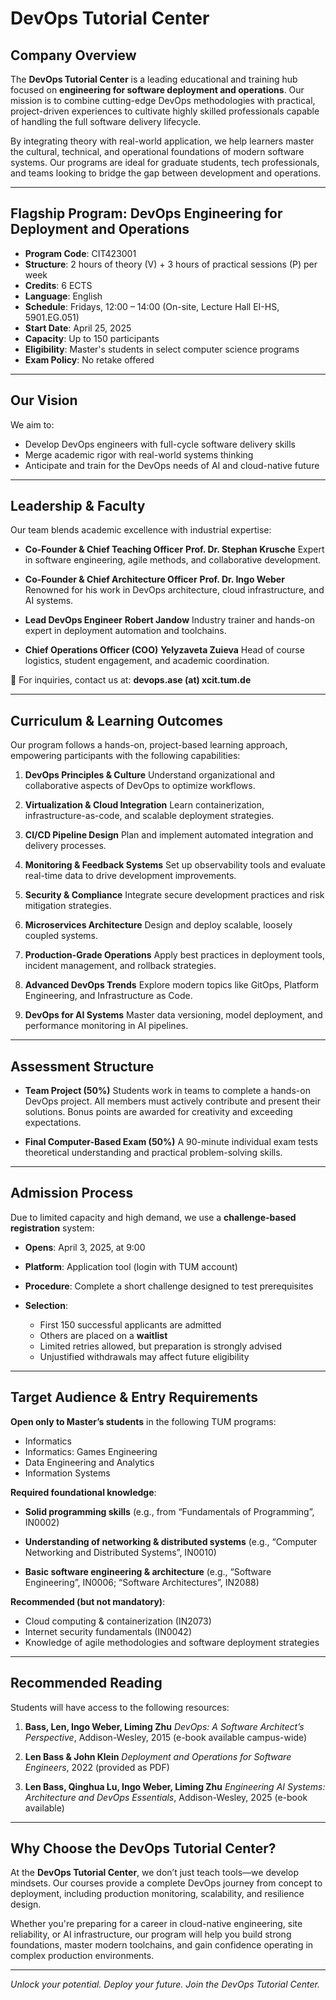 # **DevOps Tutorial Center**

## Company Overview

The **DevOps Tutorial Center** is a leading educational and training hub focused on **engineering for software deployment and operations**. Our mission is to combine cutting-edge DevOps methodologies with practical, project-driven experiences to cultivate highly skilled professionals capable of handling the full software delivery lifecycle.

By integrating theory with real-world application, we help learners master the cultural, technical, and operational foundations of modern software systems. Our programs are ideal for graduate students, tech professionals, and teams looking to bridge the gap between development and operations.

---

## Flagship Program: **DevOps Engineering for Deployment and Operations**

* **Program Code**: CIT423001
* **Structure**: 2 hours of theory (V) + 3 hours of practical sessions (P) per week
* **Credits**: 6 ECTS
* **Language**: English
* **Schedule**: Fridays, 12:00 – 14:00 (On-site, Lecture Hall EI-HS, 5901.EG.051)
* **Start Date**: April 25, 2025
* **Capacity**: Up to 150 participants
* **Eligibility**: Master's students in select computer science programs
* **Exam Policy**: No retake offered

---

## Our Vision

We aim to:

* Develop DevOps engineers with full-cycle software delivery skills
* Merge academic rigor with real-world systems thinking
* Anticipate and train for the DevOps needs of AI and cloud-native future

---

## Leadership & Faculty

Our team blends academic excellence with industrial expertise:

* **Co-Founder & Chief Teaching Officer**
  **Prof. Dr. Stephan Krusche**
  Expert in software engineering, agile methods, and collaborative development.

* **Co-Founder & Chief Architecture Officer**
  **Prof. Dr. Ingo Weber**
  Renowned for his work in DevOps architecture, cloud infrastructure, and AI systems.

* **Lead DevOps Engineer**
  **Robert Jandow**
  Industry trainer and hands-on expert in deployment automation and toolchains.

* **Chief Operations Officer (COO)**
  **Yelyzaveta Zuieva**
  Head of course logistics, student engagement, and academic coordination.

📧 For inquiries, contact us at: **devops.ase (at) xcit.tum.de**

---

## Curriculum & Learning Outcomes

Our program follows a hands-on, project-based learning approach, empowering participants with the following capabilities:

1. **DevOps Principles & Culture**
   Understand organizational and collaborative aspects of DevOps to optimize workflows.

2. **Virtualization & Cloud Integration**
   Learn containerization, infrastructure-as-code, and scalable deployment strategies.

3. **CI/CD Pipeline Design**
   Plan and implement automated integration and delivery processes.

4. **Monitoring & Feedback Systems**
   Set up observability tools and evaluate real-time data to drive development improvements.

5. **Security & Compliance**
   Integrate secure development practices and risk mitigation strategies.

6. **Microservices Architecture**
   Design and deploy scalable, loosely coupled systems.

7. **Production-Grade Operations**
   Apply best practices in deployment tools, incident management, and rollback strategies.

8. **Advanced DevOps Trends**
   Explore modern topics like GitOps, Platform Engineering, and Infrastructure as Code.

9. **DevOps for AI Systems**
   Master data versioning, model deployment, and performance monitoring in AI pipelines.

---

## Assessment Structure

* **Team Project (50%)**
  Students work in teams to complete a hands-on DevOps project. All members must actively contribute and present their solutions. Bonus points are awarded for creativity and exceeding expectations.

* **Final Computer-Based Exam (50%)**
  A 90-minute individual exam tests theoretical understanding and practical problem-solving skills.

---

## Admission Process

Due to limited capacity and high demand, we use a **challenge-based registration** system:

* **Opens**: April 3, 2025, at 9:00
* **Platform**: Application tool (login with TUM account)
* **Procedure**: Complete a short challenge designed to test prerequisites
* **Selection**:

  * First 150 successful applicants are admitted
  * Others are placed on a **waitlist**
  * Limited retries allowed, but preparation is strongly advised
  * Unjustified withdrawals may affect future eligibility

---

## Target Audience & Entry Requirements

**Open only to Master’s students** in the following TUM programs:

* Informatics
* Informatics: Games Engineering
* Data Engineering and Analytics
* Information Systems

**Required foundational knowledge**:

* **Solid programming skills**
  (e.g., from “Fundamentals of Programming”, IN0002)

* **Understanding of networking & distributed systems**
  (e.g., “Computer Networking and Distributed Systems”, IN0010)

* **Basic software engineering & architecture**
  (e.g., “Software Engineering”, IN0006; “Software Architectures”, IN2088)

**Recommended (but not mandatory)**:

* Cloud computing & containerization (IN2073)
* Internet security fundamentals (IN0042)
* Knowledge of agile methodologies and software deployment strategies

---

## Recommended Reading

Students will have access to the following resources:

1. **Bass, Len, Ingo Weber, Liming Zhu**
   *DevOps: A Software Architect’s Perspective*, Addison-Wesley, 2015 (e-book available campus-wide)

2. **Len Bass & John Klein**
   *Deployment and Operations for Software Engineers*, 2022 (provided as PDF)

3. **Len Bass, Qinghua Lu, Ingo Weber, Liming Zhu**
   *Engineering AI Systems: Architecture and DevOps Essentials*, Addison-Wesley, 2025 (e-book available)

---

## Why Choose the DevOps Tutorial Center?

At the **DevOps Tutorial Center**, we don’t just teach tools—we develop mindsets. Our courses provide a complete DevOps journey from concept to deployment, including production monitoring, scalability, and resilience design.

Whether you're preparing for a career in cloud-native engineering, site reliability, or AI infrastructure, our program will help you build strong foundations, master modern toolchains, and gain confidence operating in complex production environments.

---

*Unlock your potential. Deploy your future. Join the DevOps Tutorial Center.*